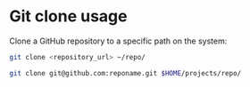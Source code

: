 # Git clone usage

Clone a GitHub repository to a specific path on the system:

```bash
git clone <repository_url> ~/repo/

git clone git@github.com:reponame.git $HOME/projects/repo/
```
